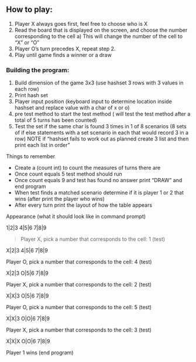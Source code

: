 ## How to play:

1)	Player X always goes first, feel free to choose who is X
2)	Read the board that is displayed on the screen, and choose the number corresponding to the cell
  a)	This will change the number of the cell to “X” or “O”
3)	Player O’s turn precedes X, repeat step 2.
4)	Play until game finds a winner or a draw

### Building the program:
1.	Build dimension of the game 3x3 (use hashset 3 rows with 3 values in each row)
2.	Print hash set 
3.	Player input position (keyboard input to determine location inside hashset and replace value with a char of x or o) 
4.	pre test method to start the test method ( will test the test method after a total of 5 turns has been counted)
5.	Test the set if the same char is found 3 times in 1 of 8 scenarios (8 sets of if else statements with a set scenario in each that would record 3 in a row) 
NOTE if “hashset fails to work out as planned create 3 list and then print each list in order”

Things to remember
-	Create a (count int) to count the measures of turns there are
-	Once count equals 5 test method should run
-	Once count equals 9 and test has found no answer print “DRAW” and end program
-	When test finds a matched scenario determine if it is player 1 or 2 that wins (after print the player who wins)
-	After every turn print the layout of how the table appears

Appearance (what it should look like in command prompt)

1|2|3
4|5|6
7|8|9

> Player X, pick a number that corresponds to the cell: 1
(test)

X|2|3
4|5|6
7|8|9

Player O, pick a number that corresponds to the cell: 4
(test)

X|2|3
O|5|6
7|8|9

Player X, pick a number that corresponds to the cell: 2
(test)

X|X|3
O|5|6
7|8|9

Player O, pick a number that corresponds to the cell: 5
(test)

X|X|3
O|O|6
7|8|9

Player X, pick a number that corresponds to the cell: 3
(test)

X|X|X
O|O|6
7|8|9

Player 1 wins
(end program)

